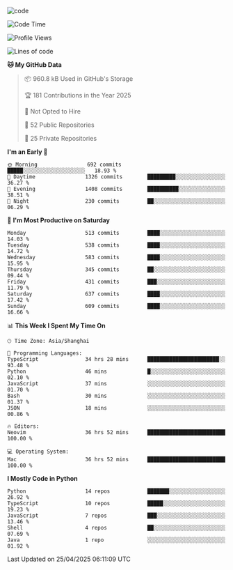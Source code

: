 
<!--
**liuyaanng/liuyaanng** is a ✨ _special_ ✨ repository because its `README.md` (this file) appears on your GitHub profile.

Here are some ideas to get you started:

- 🔭 I’m currently working on ...
- 🌱 I’m currently learning ...
- 👯 I’m looking to collaborate on ...
- 🤔 I’m looking for help with ...
- 💬 Ask me about ...
- 📫 How to reach me: ...
- 😄 Pronouns: ...
- ⚡ Fun fact: ...
-->


![code](https://cdn.jsdelivr.net/gh/liuyaanng/liuyaanng@1.0/code.gif) 

<!--START_SECTION:waka-->
![Code Time](http://img.shields.io/badge/Code%20Time-1%2C397%20hrs%2043%20mins-blue)

![Profile Views](http://img.shields.io/badge/Profile%20Views-0-blue)

![Lines of code](https://img.shields.io/badge/From%20Hello%20World%20I%27ve%20Written-21.0%20million%20lines%20of%20code-blue)

**🐱 My GitHub Data** 

> 📦 960.8 kB Used in GitHub's Storage 
 > 
> 🏆 181 Contributions in the Year 2025
 > 
> 🚫 Not Opted to Hire
 > 
> 📜 52 Public Repositories 
 > 
> 🔑 25 Private Repositories 
 > 
**I'm an Early 🐤** 

```text
🌞 Morning                692 commits         █████░░░░░░░░░░░░░░░░░░░░   18.93 % 
🌆 Daytime                1326 commits        █████████░░░░░░░░░░░░░░░░   36.27 % 
🌃 Evening                1408 commits        ██████████░░░░░░░░░░░░░░░   38.51 % 
🌙 Night                  230 commits         ██░░░░░░░░░░░░░░░░░░░░░░░   06.29 % 
```
📅 **I'm Most Productive on Saturday** 

```text
Monday                   513 commits         ████░░░░░░░░░░░░░░░░░░░░░   14.03 % 
Tuesday                  538 commits         ████░░░░░░░░░░░░░░░░░░░░░   14.72 % 
Wednesday                583 commits         ████░░░░░░░░░░░░░░░░░░░░░   15.95 % 
Thursday                 345 commits         ██░░░░░░░░░░░░░░░░░░░░░░░   09.44 % 
Friday                   431 commits         ███░░░░░░░░░░░░░░░░░░░░░░   11.79 % 
Saturday                 637 commits         ████░░░░░░░░░░░░░░░░░░░░░   17.42 % 
Sunday                   609 commits         ████░░░░░░░░░░░░░░░░░░░░░   16.66 % 
```


📊 **This Week I Spent My Time On** 

```text
🕑︎ Time Zone: Asia/Shanghai

💬 Programming Languages: 
TypeScript               34 hrs 28 mins      ███████████████████████░░   93.48 % 
Python                   46 mins             █░░░░░░░░░░░░░░░░░░░░░░░░   02.10 % 
JavaScript               37 mins             ░░░░░░░░░░░░░░░░░░░░░░░░░   01.70 % 
Bash                     30 mins             ░░░░░░░░░░░░░░░░░░░░░░░░░   01.37 % 
JSON                     18 mins             ░░░░░░░░░░░░░░░░░░░░░░░░░   00.86 % 

🔥 Editors: 
Neovim                   36 hrs 52 mins      █████████████████████████   100.00 % 

💻 Operating System: 
Mac                      36 hrs 52 mins      █████████████████████████   100.00 % 
```

**I Mostly Code in Python** 

```text
Python                   14 repos            ███████░░░░░░░░░░░░░░░░░░   26.92 % 
TypeScript               10 repos            █████░░░░░░░░░░░░░░░░░░░░   19.23 % 
JavaScript               7 repos             ███░░░░░░░░░░░░░░░░░░░░░░   13.46 % 
Shell                    4 repos             ██░░░░░░░░░░░░░░░░░░░░░░░   07.69 % 
Java                     1 repo              ░░░░░░░░░░░░░░░░░░░░░░░░░   01.92 % 
```




 Last Updated on 25/04/2025 06:11:09 UTC
<!--END_SECTION:waka-->
